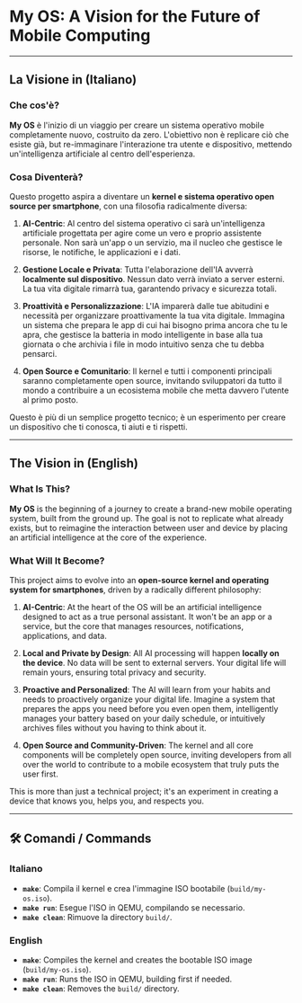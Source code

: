 # My OS: A Vision for the Future of Mobile Computing

---

## La Visione in (Italiano)

### Che cos'è?

**My OS** è l'inizio di un viaggio per creare un sistema operativo mobile completamente nuovo, costruito da zero. L'obiettivo non è replicare ciò che esiste già, but re-immaginare l'interazione tra utente e dispositivo, mettendo un'intelligenza artificiale al centro dell'esperienza.

### Cosa Diventerà?

Questo progetto aspira a diventare un **kernel e sistema operativo open source per smartphone**, con una filosofia radicalmente diversa:

1.  **AI-Centric**: Al centro del sistema operativo ci sarà un'intelligenza artificiale progettata per agire come un vero e proprio assistente personale. Non sarà un'app o un servizio, ma il nucleo che gestisce le risorse, le notifiche, le applicazioni e i dati.

2.  **Gestione Locale e Privata**: Tutta l'elaborazione dell'IA avverrà **localmente sul dispositivo**. Nessun dato verrà inviato a server esterni. La tua vita digitale rimarrà tua, garantendo privacy e sicurezza totali.

3.  **Proattività e Personalizzazione**: L'IA imparerà dalle tue abitudini e necessità per organizzare proattivamente la tua vita digitale. Immagina un sistema che prepara le app di cui hai bisogno prima ancora che tu le apra, che gestisce la batteria in modo intelligente in base alla tua giornata o che archivia i file in modo intuitivo senza che tu debba pensarci.

4.  **Open Source e Comunitario**: Il kernel e tutti i componenti principali saranno completamente open source, invitando sviluppatori da tutto il mondo a contribuire a un ecosistema mobile che metta davvero l'utente al primo posto.

Questo è più di un semplice progetto tecnico; è un esperimento per creare un dispositivo che ti conosca, ti aiuti e ti rispetti.

---

##  The Vision in (English)

### What Is This?

**My OS** is the beginning of a journey to create a brand-new mobile operating system, built from the ground up. The goal is not to replicate what already exists, but to reimagine the interaction between user and device by placing an artificial intelligence at the core of the experience.

### What Will It Become?

This project aims to evolve into an **open-source kernel and operating system for smartphones**, driven by a radically different philosophy:

1.  **AI-Centric**: At the heart of the OS will be an artificial intelligence designed to act as a true personal assistant. It won't be an app or a service, but the core that manages resources, notifications, applications, and data.

2.  **Local and Private by Design**: All AI processing will happen **locally on the device**. No data will be sent to external servers. Your digital life will remain yours, ensuring total privacy and security.

3.  **Proactive and Personalized**: The AI will learn from your habits and needs to proactively organize your digital life. Imagine a system that prepares the apps you need before you even open them, intelligently manages your battery based on your daily schedule, or intuitively archives files without you having to think about it.

4.  **Open Source and Community-Driven**: The kernel and all core components will be completely open source, inviting developers from all over the world to contribute to a mobile ecosystem that truly puts the user first.

This is more than just a technical project; it's an experiment in creating a device that knows you, helps you, and respects you.

---

## 🛠️ Comandi / Commands

### Italiano

-   **`make`**: Compila il kernel e crea l'immagine ISO bootabile (`build/my-os.iso`).
-   **`make run`**: Esegue l'ISO in QEMU, compilando se necessario.
-   **`make clean`**: Rimuove la directory `build/`.

### English

-   **`make`**: Compiles the kernel and creates the bootable ISO image (`build/my-os.iso`).
-   **`make run`**: Runs the ISO in QEMU, building first if needed.
-   **`make clean`**: Removes the `build/` directory.
